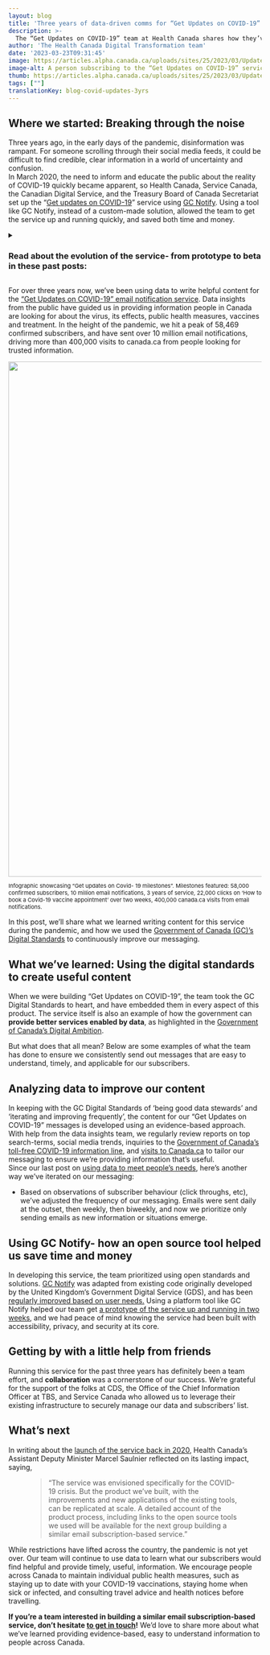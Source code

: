 ```yaml
---
layout: blog
title: 'Three years of data-driven comms for “Get Updates on COVID-19”'
description: >-
  The “Get Updates on COVID-19” team at Health Canada shares how they’ve iterated and improved their GC comms over the past three years using data.
author: 'The Health Canada Digital Transformation team'
date: '2023-03-23T09:31:45'
image: https://articles.alpha.canada.ca/uploads/sites/25/2023/03/Updates_EN.jpeg
image-alt: A person subscribing to the “Get Updates on COVID-19” service on their phone. It requests their email.
thumb: https://articles.alpha.canada.ca/uploads/sites/25/2023/03/Updates_EN.jpeg
tags: [""]
translationKey: blog-covid-updates-3yrs
---
```


<h2 class="wp-block-heading" id="h-where-we-started-breaking-through-the-noise"><strong>Where we started: Breaking through the noise</strong></h2>



<p>Three years ago, in the early days of the pandemic, disinformation was rampant. For someone scrolling through their social media feeds, it could be difficult to find credible, clear information in a world of uncertainty and confusion.<br>In March 2020, the need to inform and educate the public about the reality of COVID-19 quickly became apparent, so Health Canada, Service Canada, the Canadian Digital Service, and the Treasury Board of Canada Secretariat set up the &#8220;<a href="https://www.canada.ca/en/managed-web-service/get-updates-covid-19.html" target="_blank" rel="noreferrer noopener">Get updates on COVID-19</a>&#8221; service using <a href="https://notification.canada.ca/?utm_source=EN_Notify_data-driven-comms&amp;utm_medium=Blog+post&amp;utm_campaign=CDS_Blogs&amp;utm_id=Notify_home" data-type="link" data-id="https://notification.canada.ca/?utm_source=EN_Notify_data-driven-comms&amp;utm_medium=Blog+post&amp;utm_campaign=CDS_Blogs&amp;utm_id=Notify_home" target="_blank" rel="noreferrer noopener">GC Notify</a>. Using a tool like GC Notify, instead of a custom-made solution, allowed the team to get the service up and running quickly, and saved both time and money.</p>



<details class="wp-block-cds-snc-expander"><summary><h3>Read about the evolution of the service- from prototype to beta in these past posts:</h3></summary><div class="wp-block-cds-snc-expander"><a href="https://digital.canada.ca/2020/05/13/get-updates-on-covid-19-email-notification-service/" target="_blank" rel="noreferrer noopener">Get Updates on COVID-19 – Email Notification Service</a> (May 2020)<br><a href="https://digital.canada.ca/2020/06/17/launching-an-alpha-service/" target="_blank" rel="noreferrer noopener">Launching an Alpha Service </a>(June 2020)<br><a href="https://digital.canada.ca/2021/07/28/using-data-to-meet-peoples-information-needs-during-the-pandemic/" target="_blank" rel="noreferrer noopener">Using data to meet people’s information needs during a pandemic</a> (July 2021)<br><a href="https://digital.canada.ca/2022/04/05/reflections-on-a-service-at-100-weeks/" target="_blank" rel="noreferrer noopener">Reflections on a service at 100 weeks</a> (April 2022)</div></details>



<p></p>



<p>For over three years now, we&#8217;ve been using data to write helpful content for the <a href="https://digital.canada.ca/2020/05/13/get-updates-on-covid-19-email-notification-service/" target="_blank" rel="noreferrer noopener">&#8220;Get Updates on COVID-19&#8221; email notification service</a>. Data insights from the public have guided us in providing information people in Canada are looking for about the virus, its effects, public health measures, vaccines and treatment. In the height of the pandemic, we hit a peak of 58,469 confirmed subscribers, and have sent over 10 million email notifications, driving more than 400,000 visits to canada.ca from people looking for trusted information.</p>


<img loading="lazy" decoding="async" width="1024" height="430" src="https://articles.alpha.canada.ca/uploads/sites/25/2023/03/NotifyInforgraphie_EN-NEW-1024x430.png" alt="" class="wp-image-1020" style="max-width: 100%;height: auto;" srcset="https://articles.alpha.canada.ca/uploads/sites/25/2023/03/NotifyInforgraphie_EN-NEW-1024x430.png 1024w, https://articles.alpha.canada.ca/uploads/sites/25/2023/03/NotifyInforgraphie_EN-NEW-300x126.png 300w, https://articles.alpha.canada.ca/uploads/sites/25/2023/03/NotifyInforgraphie_EN-NEW-768x323.png 768w, https://articles.alpha.canada.ca/uploads/sites/25/2023/03/NotifyInforgraphie_EN-NEW.png 1200w" sizes="auto, (max-width: 1024px) 100vw, 1024px" />


<p style="font-size:11px">Infographic showcasing “Get updates on Covid- 19 milestones”. Milestones featured: 58,000 confirmed subscribers, 10 million email notifications, 3 years of service, 22,000 clicks on ‘How to book a Covid-19 vaccine appointment’ over two weeks, 400,000 canada.ca visits from email notifications.</p>



<p>In this post, we’ll share what we learned writing content for this service during the pandemic, and how we used the <a href="https://www.canada.ca/en/government/system/digital-government/government-canada-digital-standards.html" target="_blank" rel="noreferrer noopener">Government of Canada (GC)’s Digital Standards</a> to continuously improve our messaging.</p>



<h2 class="wp-block-heading"><strong>What we’ve learned: Using the digital standards to create useful content</strong></h2>



<p>When we were building &#8220;Get Updates on COVID-19&#8221;, the team took the GC Digital Standards to heart, and have embedded them in every aspect of this product. The service itself is also an example of how the government can<strong> provide better services enabled by data</strong>, as highlighted in the <a href="https://www.canada.ca/en/government/system/digital-government/government-canada-digital-operations-strategic-plans/canada-digital-ambition.html" target="_blank" rel="noreferrer noopener">Government of Canada’s Digital Ambition</a>.</p>



<p>But what does that all mean? Below are some examples of what the team has done to ensure we consistently send out messages that are easy to understand, timely, and applicable for our subscribers.</p>



<h2 class="wp-block-heading"><strong>Analyzing data to improve our content</strong></h2>



<p>In keeping with the GC Digital Standards of ‘being good data stewards’ and ‘iterating and improving frequently’, the content for our &#8220;Get Updates on COVID-19&#8221; messages is developed using an evidence-based approach. With help from the data insights team, we regularly review reports on top search-terms, social media trends, inquiries to the <a href="https://health.canada.ca/en/public-health/corporate/contact-us.html" target="_blank" rel="noreferrer noopener">Government of Canada’s toll-free COVID-19 information line</a>, and <a href="https://www.canada.ca/en/public-health/services/diseases/coronavirus-disease-covid-19.html" target="_blank" rel="noreferrer noopener">visits to Canada.ca</a> to tailor our messaging to ensure we’re providing information that’s useful.<br>Since our last post on <a href="https://digital.canada.ca/2021/07/28/using-data-to-meet-peoples-information-needs-during-the-pandemic/" target="_blank" rel="noreferrer noopener">using data to meet people’s needs</a>, here’s another way we’ve iterated on our messaging:</p>



<ul class="wp-block-list">
<li>Based on observations of subscriber behaviour (click throughs, etc), we’ve adjusted the frequency of our messaging. Emails were sent daily at the outset, then weekly, then biweekly, and now we prioritize only sending emails as new information or situations emerge.</li>
</ul>



<h2 class="wp-block-heading"><strong>Using GC Notify- how an open source tool helped us save time and money </strong></h2>



<p>In developing this service, the team prioritized using open standards and solutions. <a href="https://notification.canada.ca/" target="_blank" rel="noreferrer noopener">GC Notify</a> was adapted from existing code originally developed by the United Kingdom’s Government Digital Service (GDS), and has been <a href="https://digital.canada.ca/2021/02/01/gc-notify-has-reached-beta/" target="_blank" rel="noreferrer noopener">regularly improved based on user needs.</a> Using a platform tool like GC Notify helped our team get <a href="https://twitter.com/CDS_GC/status/1392481358522589188?s=20" target="_blank" rel="noreferrer noopener">a prototype of the service up and running in two weeks</a>, and we had peace of mind knowing the service had been built with accessibility, privacy, and security at its core.</p>



<h2 class="wp-block-heading"><strong>Getting by with a little help from friends</strong></h2>



<p>Running this service for the past three years has definitely been a team effort, and <strong>collaboration</strong> was a cornerstone of our success. We’re grateful for the support of the folks at CDS, the Office of the Chief Information Officer at TBS, and Service Canada who allowed us to leverage their existing infrastructure to securely manage our data and subscribers’ list.</p>



<h2 class="wp-block-heading"><strong>What’s next</strong></h2>



<p>In writing about the <a href="https://digital.canada.ca/2020/05/13/get-updates-on-covid-19-email-notification-service/" target="_blank" rel="noreferrer noopener">launch of the service back in 2020</a>, Health Canada’s Assistant Deputy Minister Marcel Saulnier reflected on its lasting impact, saying,</p>



<figure class="wp-block-pullquote has-text-align-left"><blockquote><p>“The service was envisioned specifically for the COVID-19 crisis. But the product we’ve built, with the improvements and new applications of the existing tools, can be replicated at scale. A detailed account of the product process, including links to the open source tools we used will be available for the next group building a similar email subscription-based service.”</p></blockquote></figure>



<p>While restrictions have lifted across the country, the pandemic is not yet over. Our team will continue to use data to learn what our subscribers would find helpful and provide timely, useful, information. We encourage people across Canada to maintain individual public health measures, such as staying up to date with your COVID-19 vaccinations, staying home when sick or infected, and consulting travel advice and health notices before travelling.</p>



<p><strong>If you’re a team interested in building a similar email subscription-based service, don’t hesitate <a href="mailto:digital-transformation-numerique@hc-sc.gc.ca">to get in touch</a>!</strong> We’d love to share more about what we’ve learned providing evidence-based, easy to understand information to people across Canada.</p>

